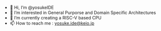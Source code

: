 - 👋 Hi, I’m @yosukeIDE
- 👀 I’m interested in General Purporse and Domain Specific Architectures
- 🌱 I’m currently creating a RISC-V based CPU
- 📫 How to reach me : yosuke.ide@keio.jp

<!---
yosukeIDE/yosukeIDE is a ✨ special ✨ repository because its `README.md` (this file) appears on your GitHub profile.
You can click the Preview link to take a look at your changes.
--->
